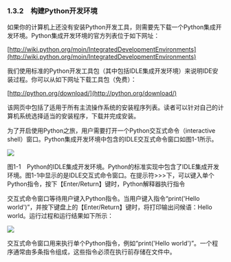    

### 1.3.2　构建Python开发环境

如果你的计算机上还没有安装Python开发工具，则需要先下载一个Python集成开发环境。Python集成开发环境的官方列表位于如下网址：

[http://wiki.python.org/moin/IntegratedDevelopmentEnvironments](http://wiki.python.org/moin/IntegratedDevelopmentEnvironments)  

我们使用标准的Python开发工具包（其中包括IDLE集成开发环境）来说明IDE安装过程。你可以从如下网址下载工具包（免费）：

[http://python.org/download/](http://python.org/download/)  

该网页中包括了适用于所有主流操作系统的安装程序列表。读者可以针对自己的计算机系统选择适当的安装程序，下载并完成安装。

为了开启使用Python之旅，用户需要打开一个Python交互式命令（interactive shell）窗口。Python集成开发环境中包含的IDLE交互式命令窗口如图1-1所示。

![](0-Assets/Epubook/程序员编程语言经典合集（计算机科学丛书5册套装），javapython编程语言含经典教材龙书《编译原理》%20(Bruce%20Eckel%20%20Alfred%20V.%20Aho%20%20Monica%20S.%20Lam%20etc.)%20(Z-Library)/images/image07873.jpeg)

图1-1　Python的IDLE集成开发环境。Python的标准实现中包含了IDLE集成开发环境。图1-1中显示的是IDLE交互式命令窗口。在提示符>>>下，可以键入单个Python指令，按下【Enter/Return】键时，Python解释器执行指令

交互式命令窗口等待用户键入Python指令。当用户键入指令“print('Hello world')”，并按下键盘上的【Enter/Return】键时，将打印输出问候语：Hello world。运行过程和运行结果如下所示：

![](0-Assets/Epubook/程序员编程语言经典合集（计算机科学丛书5册套装），javapython编程语言含经典教材龙书《编译原理》%20(Bruce%20Eckel%20%20Alfred%20V.%20Aho%20%20Monica%20S.%20Lam%20etc.)%20(Z-Library)/images/image07874.jpeg)

交互式命令窗口用来执行单个Python指令，例如“print('Hello world')”。一个程序通常由多条指令组成，这些指令必须在执行前存储在文件中。